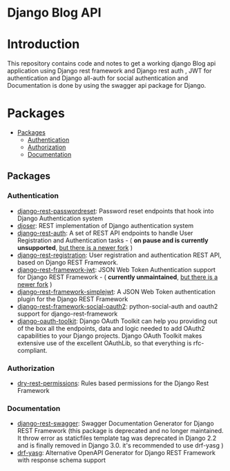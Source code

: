 # Django Blog API
# Introduction
 This repository contains code and notes to get a working django Blog api application
 using Django rest framework and Django rest auth , JWT for authentication and
 Django all-auth for social authentication and Documentation is done by using the
 swagger api package for Django.

# Packages 

- [Packages](#packages)
  - [Authentication](#authentication)
  - [Authorization](#authorization)
  - [Documentation](#documentation)

## Packages

  ### Authentication
  * [django-rest-passwordreset](https://github.com/anx-ckreuzberger/django-rest-passwordreset): Password reset endpoints that hook into Django Authentication system
  * [djoser](https://github.com/sunscrapers/djoser): REST implementation of Django authentication system
  * [django-rest-auth](https://github.com/Tivix/django-rest-auth/): A set of REST API endpoints to handle User Registration and Authentication tasks - ( **on pause and is currently unsupported**, [but there is a newer fork](https://github.com/jazzband/dj-rest-auth) )
  * [django-rest-registration](https://github.com/apragacz/django-rest-registration): User registration and authentication REST API, based on Django REST Framework.
  * [django-rest-framework-jwt](https://github.com/GetBlimp/django-rest-framework-jwt/): JSON Web Token Authentication support for Django REST Framework - ( **currently unmaintained**, [but there is a newer fork](https://github.com/Styria-Digital/django-rest-framework-jwt) )
  * [django-rest-framework-simplejwt](https://github.com/davesque/django-rest-framework-simplejwt): A JSON Web Token authentication plugin for the Django REST Framework
  * [django-rest-framework-social-oauth2](https://github.com/PhilipGarnero/django-rest-framework-social-oauth2): python-social-auth and oauth2 support for django-rest-framework
  * [django-oauth-toolkit](https://github.com/jazzband/django-oauth-toolkit): Django OAuth Toolkit can help you providing out of the box all the endpoints, data and logic needed to add OAuth2 capabilities to your Django projects. Django OAuth Toolkit makes extensive use of the excellent OAuthLib, so that everything is rfc-compliant.

  ### Authorization

  * [dry-rest-permissions](https://github.com/dbkaplan/dry-rest-permissions): Rules based permissions for the Django Rest Framework

  ### Documentation
  * [django-rest-swagger](https://github.com/marcgibbons/django-rest-swagger): Swagger Documentation Generator for Django REST Framework (this package is deprecated and no longer maintained. It throw error as staticfiles template tag was deprecated in Django 2.2 and is finally removed in Django 3.0. it's recommended to use drf-yasg )
  * [drf-yasg](https://github.com/axnsan12/drf-yasg): Alternative OpenAPI Generator for Django REST Framework with response schema support
